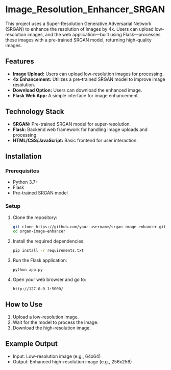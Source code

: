 # Image_Resolution_Enhancer_SRGAN
This project uses a Super-Resolution Generative Adversarial Network (SRGAN) to enhance the resolution of images by 4x. Users can upload low-resolution images, and the web application—built using Flask—processes these images with a pre-trained SRGAN model, returning high-quality images. 


## Features
- **Image Upload:** Users can upload low-resolution images for processing.
- **4x Enhancement:** Utilizes a pre-trained SRGAN model to improve image resolution.
- **Download Option:** Users can download the enhanced image.
- **Flask Web App:** A simple interface for image enhancement.

## Technology Stack
- **SRGAN:** Pre-trained SRGAN model for super-resolution.
- **Flask:** Backend web framework for handling image uploads and processing.
- **HTML/CSS/JavaScript:** Basic frontend for user interaction.

## Installation

### Prerequisites
- Python 3.7+
- Flask
- Pre-trained SRGAN model

### Setup

1. Clone the repository:
    ```bash
    git clone https://github.com/your-username/srgan-image-enhancer.git
    cd srgan-image-enhancer
    ```

2. Install the required dependencies:
    ```bash
    pip install -r requirements.txt
    ```

3. Run the Flask application:
    ```bash
    python app.py
    ```

4. Open your web browser and go to:
    ```
    http://127.0.0.1:5000/
    ```

## How to Use

1. Upload a low-resolution image.
2. Wait for the model to process the image.
3. Download the high-resolution image.

## Example Output
- Input: Low-resolution image (e.g., 64x64)
- Output: Enhanced high-resolution image (e.g., 256x256)
